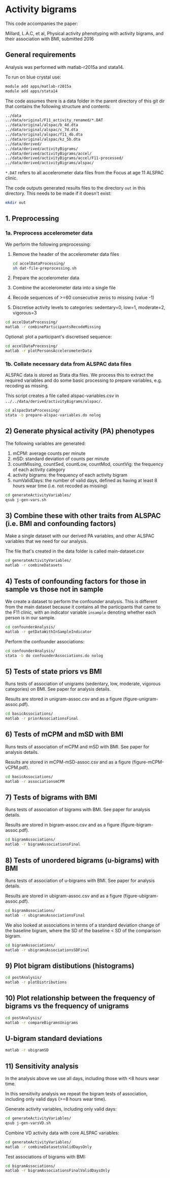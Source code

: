 

# Activity bigrams 

This code accompanies the paper:

Millard, L.A.C, et al, Physical activity phenotyping with activity bigrams, and their association with BMI, submitted 2016


## General requirements

Analysis was performed with matlab-r2015a and stata14.

To run on blue crystal use:

```bash
module add apps/matlab-r2015a
module add apps/stata14
```

The code assumes there is a data folder in the parent directory of this git dir that contains the following structure and contents:

```bash
../data
../data/original/F11_activity_renamed/*.DAT
../data/original/alspac/b_4d.dta  
../data/original/alspac/c_7d.dta  
../data/original/alspac/f11_4b.dta  
../data/original/alspac/kz_5b.dta
../data/derived/
../data/derived/activityBigrams/
../data/derived/activityBigrams/accel/
../data/derived/activityBigrams/accel/F11-processed/
../data/derived/activityBigrams/alspac/
```

`*.DAT` refers to all accelerometer data files from the Focus at age 11 ALSPAC clinic.

The code outputs generated results files to the directory `out` in this directory.
This needs to be made if it doesn't exist:

```bash
mkdir out
```

## 1. Preprocessing

### 1a. Preprocess accelerometer data

We perform the following preprocessing:

1. Remove the header of the accelerometer data files

	```bash
	cd accelDataProcessing/
	sh dat-file-preprocessing.sh
	```
2. Prepare the accelerometer data
 2. Combine the accelerometer data into a single file
 3. Recode sequences of >=60 consecutive zeros to missing (value -1)
 4. Discretise activity levels to categories: sedentary=0, low=1, moderate=2, vigorous=3

```bash 
cd accelDataProcessing/
matlab -r combineParticipantsRecodeMissing
```

Optional: plot a participant's discretised sequence:

```bash
cd accelDataProcessing/
matlab -r plotPersonsAccelerometerData
```

### 1b. Collate necessary data from ALSPAC data files

ALSPAC data is stored as Stata dta files. We process this to extract the required variables
and do some basic processing to prepare variables, e.g. recoding as missing.

This script creates a file called alspac-variables.csv in `../../data/derived/activityBigrams/alspac/`.

```bash
cd alspacDataProcessing/
stata -b prepare-alspac-variables.do nolog
```


## 2) Generate physical activity (PA) phenotypes

The following variables are generated:

1. mCPM: average counts per minute
2. mSD: standard deviation of counts per minute
3. countMissing, countSed, countLow, countMod, countVig: the frequency of each activity category
4. activity bigrams: the frequency of each activity bigram
5. numValidDays: the number of valid days, defined as having at least 8 hours wear time (i.e. not recoded as missing)

```bash
cd generateActivityVariables/
qsub j-gen-vars.sh
```

## 3) Combine these with other traits from ALSPAC (i.e. BMI and confounding factors)

Make a single dataset with our derived PA variables, and other ALSPAC variables that we need for our analysis.

The file that's created in the data folder is called main-dataset.csv

```bash
cd generateActivityVariables/
matlab -r combineDatasets
```

## 4) Tests of confounding factors for those in sample vs those not in sample

We create a dataset to perform the confounder analysis. This is different from the main dataset because it
contains all the participants that came to the F11 clinic, with an indicator variable `insample` denoting
whether each person is in our sample.

```bash
cd confounderAnalysis/
matlab -r getDataWithInSampleIndicator
```

Perform the confounder associations:

```bash
cd confounderAnalysis/
stata -b do confounderAssociations.do nolog
```

## 5) Tests of state priors vs BMI

Runs tests of association of unigrams (sedentary, low, moderate, vigorous categories) on BMI. See paper for analysis details.

Results are stored in unigram-assoc.csv and as a figure (figure-unigram-assoc.pdf).


```bash
cd basicAssociations/
matlab -r priorAssociationsFinal
```

## 6) Tests of mCPM and mSD with BMI

Runs tests of association of mCPM and mSD with BMI. See paper for analysis details.

Results are stored in mCPM-mSD-assoc.csv and as a figure (figure-mCPM-vCPM.pdf).

```bash
cd basicAssociations/
matlab -r associationsmCPM
```

## 7) Tests of bigrams with BMI

Runs tests of association of bigrams with BMI. See paper for analysis details.

Results	are stored in bigram-assoc.csv and as a figure (figure-bigram-assoc.pdf).

```bash
cd bigramAssociations/
matlab -r bigramAssociationsFinal
```

## 8) Tests of unordered bigrams (u-bigrams) with BMI

Runs tests of association of u-bigrams with BMI. See paper for analysis details.

Results are stored in ubigram-assoc.csv and as a figure (figure-ubigram-assoc.pdf).

```bash
cd bigramAssociations/
matlab -r ubigramsAssociationsFinal
```

We also looked at associations in terms of a standard deviation change of the baseline bigram, where the
SD of the baseline < SD of the comparison bigram. 


```bash
cd bigramAssociations/
matlab -r ubigramsAssociationsSDFinal
```


## 9) Plot bigram distibutions (histograms)

```bash
cd postAnalysis/
matlab -r plotDistributions
```

## 10) Plot relationship between the frequency of bigrams vs the frequency of unigrams

```bash
cd postAnalysis/
matlab -r compareBigramsUnigrams
```

## U-bigram standard deviations

```bash
matlab -r ubigramSD
```

## 11) Sensitivity analysis

In the analysis above we use all days, including those with <8 hours wear time.

In this sensitivity analysis we repeat the bigram tests of association, including only valid days (>=8 hours wear time).

Generate activity variables, including only valid days:
```bash
cd generateActivityVariables/
qsub j-gen-varsVD.sh
```

Combine VD activity data with core ALSPAC variables:
```bash
cd generateActivityVariables/
matlab -r combineDatasetsValidDaysOnly
```

Test associations of bigrams with BMI:
```bash
cd bigramAssociations/
matlab -r bigramAssociationsFinalValidDaysOnly
```




